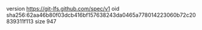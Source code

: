 version https://git-lfs.github.com/spec/v1
oid sha256:62aa46b80f03dcb416bf157638243da0465a778014223060b72c20839311f113
size 947
